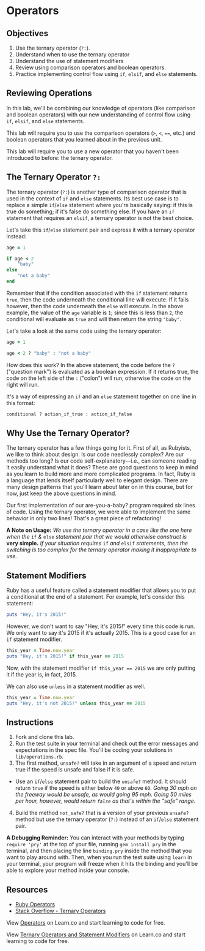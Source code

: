 # Operators

## Objectives

1. Use the ternary operator (`?:`).
2. Understand when to use the ternary operator
3. Understand the use of statement modifiers
4. Review using comparison operators and boolean operators.
3. Practice implementing control flow using `if`, `elsif`, and `else` statements.

## Reviewing Operations

In this lab, we'll be combining our knowledge of operators (like comparison and boolean operators) with our new understanding of control flow using `if`, `elsif`, and `else` statements. 

This lab will require you to use the comparison operators (`>`, `<`, `==`, etc.) and boolean operators that you learned about in the previous unit.

This lab will require you to use a new operator that you haven't been introduced to before: the ternary operator.

## The Ternary Operator `?:`

The ternary operator (`?:`) is another type of comparison operator that is used in the context of `if` and `else` statements. Its best use case is to replace a simple `if`/`else` statement where you're basically saying: if this is true do something; if it's false do something else. If you have an `if` statement that requires an `elsif`, a ternary operator is not the best choice. 

Let's take this `if`/`else` statement pair and express it with a ternary operator instead: 

```ruby
age = 1

if age < 2
	"baby"
else
	"not a baby"
end 
```

Remember that if the condition associated with the `if` statement returns `true`, then the code underneath the conditional line will execute. If it fails however, then the code underneath the `else` will execute. In the above example, the value of the `age` variable is `1`; since this is less than `2`, the conditional will evaluate as `true` and will then return the string `"baby"`. 

Let's take a look at the same code using the ternary operator: 

```ruby
age = 1

age < 2 ? "baby" : "not a baby"
```

How does this work? In the above statement, the code before the `?` ("question mark") is evaluated as a boolean expression. If it returns true, the code on the left side of the `:` ("colon") will run, otherwise the code on the right will run. 

It's a way of expressing an `if` and an `else` statement together on one line in this format:

```ruby
conditional ? action_if_true : action_if_false
```
## Why Use the Ternary Operator?

The ternary operator has a few things going for it. First of all, as Rubyists, we like to think about design. Is our code needlessly complex? Are our methods too long? Is our code self-explanatory––i.e., can someone reading it easily understand what it does? These are good questions to keep in mind as you learn to build more and more complicated programs. In fact, Ruby is a language that lends itself particularly well to elegant design. There are many design patterns that you'll learn about later on in this course, but for now, just keep the above questions in mind. 

Our first implementation of our are-you-a-baby? program required six lines of code. Using the ternary operator, we were able to implement the same behavior in only two lines! That's a great piece of refactoring!

**A Note on Usage:** *We use the ternary operator in a case like the one here when the* `if` *&* `else` *statement pair that we would otherwise construct is* **very simple.** *If your situation requires* `if` *and* `elsif` *statements, then the switching is too complex for the ternary operator making it inappropriate to use.*

## Statement Modifiers
Ruby has a useful feature called a statement modifier that allows you to put a conditional at the end of a statement. For example, let's consider this statement:

```ruby
puts "Hey, it's 2015!"
``` 

However, we don't want to say "Hey, it's 2015!" every time this code is run. We only want to say it's 2015 if it's actually 2015. This is a good case for an `if` statement modifier.

```ruby
this_year = Time.now.year
puts "Hey, it's 2015!" if this_year == 2015
``` 
Now, with the statement modifier `if this_year == 2015` we are only putting it if the year is, in fact, 2015.

We can also use `unless` in a statement modifier as well. 

```ruby
this_year = Time.now.year
puts "Hey, it's not 2015!" unless this_year == 2015
``` 


## Instructions

1. Fork and clone this lab. 
2. Run the test suite in your terminal and check out the error messages and expectations in the spec file. You'll be coding your solutions in `lib/operations.rb`.
3. The first method, `unsafe?` will take in an argument of a speed and return true if the speed is unsafe and false if it is safe. 
  * Use an `if`/`else` statement pair to build the `unsafe?` method. It should return `true` if the speed is either below `40` or above `60`. *Going 30 mph on the freeway would be unsafe, as would going 95 mph. Going 50 miles per hour, however, would return `false` as that's within the "safe" range.*
4.  Build the method `not_safe?` that is a version of your previous `unsafe?` method but use the ternary operator (`?:`) instead of an `if`/`else` statement pair.

**A Debugging Reminder:** You can interact with your methods by typing `require 'pry'` at the top of your file, running `gem install pry` in the terminal, and then placing the line `binding.pry` inside the method that you want to play around with. Then, when you run the test suite using `learn` in your terminal, your program will freeze when it hits the binding and you'll be able to explore your method inside your console.

## Resources

* [Ruby Operators](http://www.techotopia.com/index.php/Ruby_Operators)
* [Stack Overflow - Ternary Operators](http://stackoverflow.com/a/4252945)

<p data-visibility='hidden'>View <a href='https://learn.co/lessons/operators' title='Operators'>Operators</a> on Learn.co and start learning to code for free.</p>

<p class='util--hide'>View <a href='https://learn.co/lessons/operators'>Ternary Operators and Statement Modifiers</a> on Learn.co and start learning to code for free.</p>
